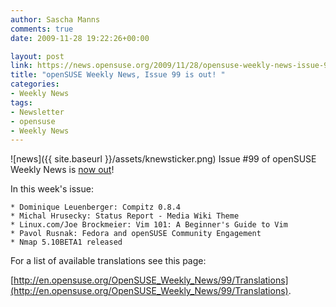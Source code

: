 ```yaml
---
author: Sascha Manns
comments: true
date: 2009-11-28 19:22:26+00:00

layout: post
link: https://news.opensuse.org/2009/11/28/opensuse-weekly-news-issue-99-is-out/
title: "openSUSE Weekly News, Issue 99 is out! "
categories:
- Weekly News
tags:
- Newsletter
- opensuse
- Weekly News
---
```

![news]({{ site.baseurl }}/assets/knewsticker.png) Issue #99 of openSUSE Weekly News is [now out](http://en.opensuse.org/OpenSUSE_Weekly_News/99)!

In this week's issue:

    * Dominique Leuenberger: Compitz 0.8.4
    * Michal Hrusecky: Status Report - Media Wiki Theme
    * Linux.com/Joe Brockmeier: Vim 101: A Beginner's Guide to Vim
    * Pavol Rusnak: Fedora and openSUSE Community Engagement
    * Nmap 5.10BETA1 released 





For a list of available translations see this page:

[http://en.opensuse.org/OpenSUSE_Weekly_News/99/Translations](http://en.opensuse.org/OpenSUSE_Weekly_News/99/Translations).		
